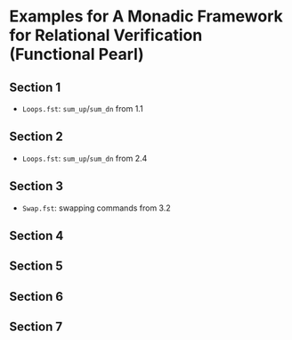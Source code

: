 
# Examples for A Monadic Framework for Relational Verification (Functional Pearl)

## Section 1

- `Loops.fst`: `sum_up`/`sum_dn` from 1.1

## Section 2

- `Loops.fst`: `sum_up`/`sum_dn` from 2.4

## Section 3

- `Swap.fst`: swapping commands from 3.2

## Section 4

## Section 5

## Section 6

## Section 7

